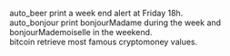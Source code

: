 auto_beer		print a week end alert at Friday 18h.<br />
auto_bonjour	print bonjourMadame during the week and bonjourMademoiselle in the weekend.<br />
bitcoin			retrieve most famous cryptomoney values.